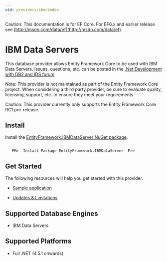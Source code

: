 ```yaml
---
uid: providers/ibm/index
---
```

Caution: This documentation is for EF Core. For EF6.x and earlier release see [http://msdn.com/data/ef](http://msdn.com/data/ef).

  # IBM Data Servers

This database provider allows Entity Framework Core to be used with IBM Data Servers. Issues, questions, etc. can be posted in the [.Net Development with DB2 and IDS forum](https://www.ibm.com/developerworks/community/forums/html/forum?id=11111111-0000-0000-0000-000000000467)

Note: This provider is not maintained as part of the Entity Framework Core project. When considering a third party provider, be sure to evaluate quality, licensing, support, etc. to ensure they meet your requirements.

Caution: This provider currently only supports the Entity Framework Core RC1 pre-release.

  ## Install

Install the [EntityFramework.IBMDataServer NuGet package](https://www.nuget.org/packages/EntityFramework.IBMDataServer).

<!-- literal_block"ids  "classes  "xml:space": "preserve", "backrefs  "linenos": false, "dupnames  : "csharp",", highlight_args}, "names": [] -->

````text

   PM>  Install-Package EntityFramework.IBMDataServer -Pre
   ````

  ## Get Started

The following resources will help you get started with this provider.
   * [Sample application](https://www.ibm.com/developerworks/community/blogs/96960515-2ea1-4391-8170-b0515d08e4da/entry/sample_ef7_application_for_ibm_data_servers)

   * [Updates & Limitations](https://www.ibm.com/developerworks/community/blogs/96960515-2ea1-4391-8170-b0515d08e4da/entry/latest_updates_and_limitations_for_ibm_data_server_entityframework_7)

  ## Supported Database Engines

   * IBM Data Servers

  ## Supported Platforms

   * Full .NET (4.5.1 onwards)
